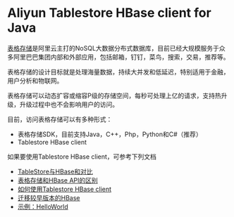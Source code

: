 # Aliyun Tablestore HBase client for Java
[表格存储](https://www.aliyun.com/product/ots/)是阿里云主打的NoSQL大数据分布式数据库，目前已经大规模服务于众多阿里巴巴集团内部和外部应用，包括邮箱，钉钉，菜鸟，搜索，交易，推荐等。

表格存储的设计目标就是处理海量数据，持续大并发和低延迟，特别适用于金融，用户分析和物联网。

表格存储可以动态扩容或缩容P级的存储空间，每秒可处理上亿的请求，支持热升级，升级过程中也不会影响用户的访问。

目前，访问表格存储可以有多种形式：

- 表格存储SDK，目前支持Java，C++，Php，Python和C#（推荐）
- Tablestore HBase client

如果要使用Tablestore HBase client，可参考下列文档

- [TableStore与HBase和对比](https://help.aliyun.com/document_detail/50125.html)
- [表格存储和HBase API的区别](https://help.aliyun.com/document_detail/501220.html)
- [如何使用Tablestore HBase client](https://help.aliyun.com/document_detail/50127.html)
- [迁移较早版本的HBase](https://help.aliyun.com/document_detail/50166.html)
- [示例：HelloWorld](https://help.aliyun.com/document_detail/50163.html)

